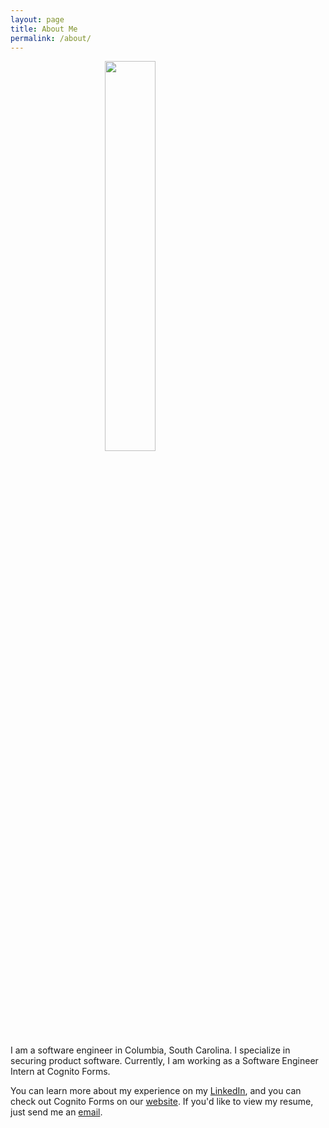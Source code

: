 ```yaml
---
layout: page
title: About Me
permalink: /about/
---
```


<img src="/assets/aj.jpg" width="200px" style="
  display: block;
  margin-left: auto;
  margin-right: auto;
  width: 40%;" />

I am a software engineer in Columbia, South Carolina. I specialize in securing product software. Currently, I am working as a Software Engineer Intern at Cognito Forms.

You can learn more about my experience on my [LinkedIn](https://www.linkedin.com/in/ajfabry), and you can check out Cognito Forms on our [website](https://www.cognitoforms.com). If you'd like to view my resume, just send me an [email](mailto:ajfabry10@gmail.com).

[jekyll-organization]: https://github.com/jekyll
